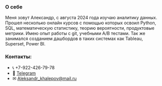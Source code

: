 ### О себе
Меня зовут Александр, с августа 2024 года изучаю аналитику данных. Прошел несколько онлайн курсов с помощью которых освоил Python, SQL, математическую статистику, теорию вероятности, продуктовые метрики. Имею опыт работы с git, учебными A/B тестами. Так же занимался созданием дашбордов в таких системах как Tableau, Superset, Power BI.

### Контакты:
* 📞 +7-922-426-79-78
* 📲 [Telegram](https://t.me/frogonastick)
* ✉ [Aleksandr_khalepov@mail.ru](mailto:aleksandr_khalepov@mail.ru) 
